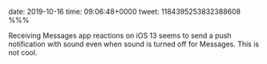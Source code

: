 date: 2019-10-16
time: 09:06:48+0000
tweet: 1184395253832388608
%%%

Receiving Messages app reactions on iOS 13 seems to send a push notification with sound even when sound is turned off for Messages. This is not cool.
